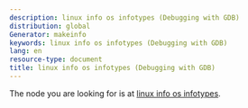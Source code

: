 ```yaml
---
description: linux info os infotypes (Debugging with GDB)
distribution: global
Generator: makeinfo
keywords: linux info os infotypes (Debugging with GDB)
lang: en
resource-type: document
title: linux info os infotypes (Debugging with GDB)
---
```

The node you are looking for is at [linux info os infotypes](OS-Information.html#linux-info-os-infotypes).
